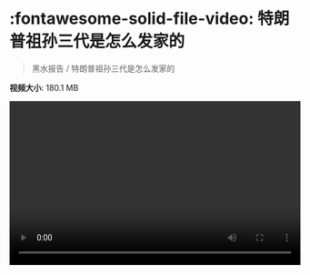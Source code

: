 # :fontawesome-solid-file-video: 特朗普祖孙三代是怎么发家的

> 黑水报告 / 特朗普祖孙三代是怎么发家的

**视频大小**: 180.1 MB

<video id="V-56083ac75d3d773487c6c53d38c1f3bc" width="512" height="288" preload="none" playsinline webkit-playsinline></video>